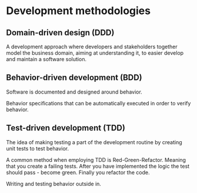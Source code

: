 
# Development methodologies

## Domain-driven design (DDD)

A development approach where developers and stakeholders together model the business domain, aiming at understanding it, to easier develop and maintain a software solution.

## Behavior-driven development (BDD)

Software is documented and designed around behavior.

Behavior specifications that can be automatically executed in order to verify behavior.

## Test-driven development (TDD)

The idea of making testing a part of the development routine by creating unit tests to test behavior.

A common method when employing TDD is Red-Green-Refactor. Meaning that you create a failing tests. After you have implemented the logic the test should pass - become green. Finally you refactor the code.

Writing and testing behavior outside in.
